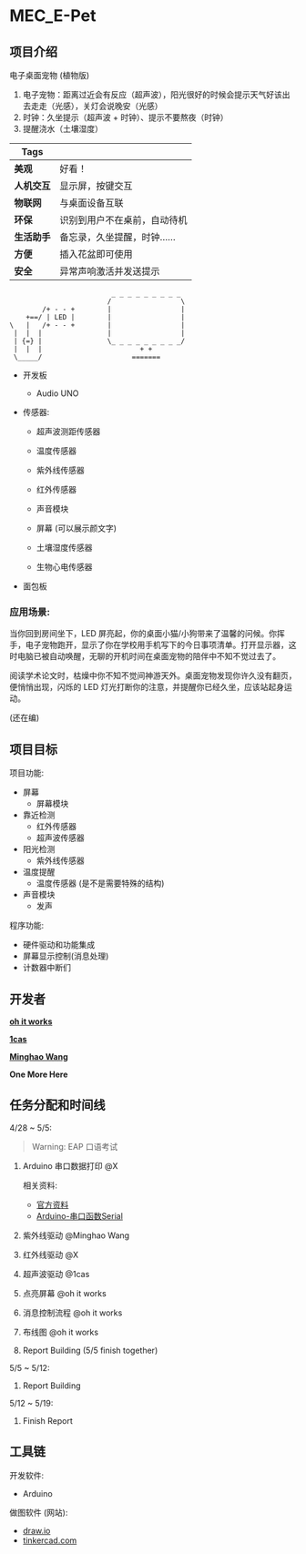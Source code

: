 # MEC_E-Pet

## 项目介绍

电子桌面宠物 (植物版)

1. 电子宠物：距离过近会有反应（超声波），阳光很好的时候会提示天气好该出去走走（光感），关灯会说晚安（光感）
2. 时钟：久坐提示（超声波 + 时钟）、提示不要熬夜（时钟）
3. 提醒浇水（土壤湿度）

| **Tags**     |                              |
| ------------ | ---------------------------- |
| **美观**     | 好看！                       |
| **人机交互** | 显示屏，按键交互             |
| **物联网**   | 与桌面设备互联               |
| **环保**     | 识别到用户不在桌前，自动待机 |
| **生活助手** | 备忘录，久坐提醒，时钟……     |
| **方便**     | 插入花盆即可使用             |
| **安全**     | 异常声响激活并发送提示       |

```text
                         _ _ _ _ _ _ _ _ _  
                        /                 \ 
        /+ - - +        |                 | 
    +==/ | LED |        |                 | 
\   |   /+ - - +        |                 | 
 |  |  |                |                 | 
 | {=} |                \_ _ _ _ _ _ _ _ _/ 
 |  |  |                        + +         
 \_____/                      =======       

```

- 开发板

  - Audio UNO

- 传感器:

  - 超声波测距传感器 

  - 温度传感器

  - 紫外线传感器

  - 红外传感器

  - 声音模块

  - 屏幕 (可以展示颜文字)

  - 土壤湿度传感器

  - 生物心电传感器

- 面包板

### 应用场景: 

当你回到房间坐下，LED 屏亮起，你的桌面小猫/小狗带来了温馨的问候。你挥手，电子宠物跑开，显示了你在学校用手机写下的今日事项清单。打开显示器，这时电脑已被自动唤醒，无聊的开机时间在桌面宠物的陪伴中不知不觉过去了。

阅读学术论文时，枯燥中你不知不觉间神游天外。桌面宠物发现你许久没有翻页，便悄悄出现，闪烁的 LED 灯光打断你的注意，并提醒你已经久坐，应该站起身运动。

(还在编)

## 项目目标

项目功能:

- 屏幕
  - 屏幕模块
- 靠近检测
  - 红外传感器
  - 超声波传感器
- 阳光检测
  - 紫外线传感器
- 温度提醒
  - 温度传感器 (是不是需要特殊的结构)
- 声音模块
  - 发声

程序功能:

- 硬件驱动和功能集成
- 屏幕显示控制(消息处理)
- 计数器中断们

## 开发者

[**oh it works**](https://www.github.com/ohitworks)

[**1cas**](https://github.com/1cas)

[**Minghao Wang**](https://github.com/Double-Shark)

**One More Here**

## 任务分配和时间线

4/28 ~ 5/5:

> Warning:  EAP 口语考试

1. Arduino 串口数据打印 @X

   相关资料:

   - [官方资料](https://www.arduino.cc/reference/en/language/functions/communication/serial/println/)
   - [Arduino-串口函数Serial](https://www.cnblogs.com/gaosheng-221/p/6641060.html)

2. 紫外线驱动 @Minghao Wang

3. 红外线驱动 @X

4. 超声波驱动 @1cas

5. 点亮屏幕 @oh it works

6. 消息控制流程 @oh it works

7. 布线图 @oh it works

8. Report Building (5/5 finish together)

5/5 ~ 5/12:

1. Report Building

5/12 ~ 5/19:

1. Finish Report

## 工具链

开发软件:

- Arduino

做图软件 (网站):

- [draw.io](https://draw.io)
- [tinkercad.com](https://www.tinkercad.com/)